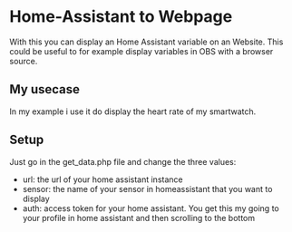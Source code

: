 # Home-Assistant to Webpage
With this you can display an Home Assistant variable on an Website. 
This could be useful to for example display variables in OBS with a browser source.

## My usecase
In my example i use it do display the heart rate of my smartwatch.

## Setup
Just go in the get_data.php file and change the three values:
- url: the url of your home assistant instance
- sensor: the name of your sensor in homeassistant that you want to display
- auth: access token for your home assistant. You get this my going to your profile in home assistant and then scrolling to the bottom